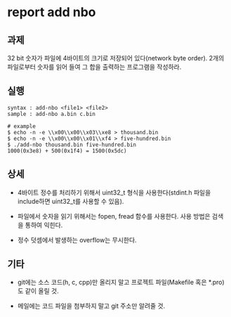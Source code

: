 report add nbo
=================

## 과제
32 bit 숫자가 파일에 4바이트의 크기로 저장되어 있다(network byte order). 2개의 파일로부터 숫자를 읽어 들여 그 합을 출력하는 프로그램을 작성하라.

## 실행
```
syntax : add-nbo <file1> <file2>
sample : add-nbo a.bin c.bin

# example
$ echo -n -e \\x00\\x00\\x03\\xe8 > thousand.bin
$ echo -n -e \\x00\\x00\\x01\\xf4 > five-hundred.bin
$ ./add-nbo thousand.bin five-hundred.bin
1000(0x3e8) + 500(0x1f4) = 1500(0x5dc)
```
  
## 상세
 - 4바이트 정수를 처리하기 위해서 uint32_t 형식을 사용한다(stdint.h 파일을 include하면 uint32_t를 사용할 수 있음).

 - 파일에서 숫자을 읽기 위해서는 fopen, fread 함수를 사용한다. 사용 방법은 검색을 통하여 익힌다.

 - 정수 덧셈에서 발생하는 overflow는 무시한다.

## 기타
 - git에는 소스 코드(h, c, cpp)만 올리지 말고 프로젝트 파일(Makefile 혹은 *.pro)도 같이 올릴 것.

 - 메일에는 코드 파일을 첨부하지 말고 git 주소만 알려줄 것.
